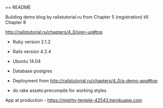 == README

Building demo blog by railstutorial.ru  from Chapter 5 (registration) till Chapter 8

http://railstutorial.ru/chapters/4_0/sign-up#top

* Ruby version 2.1.2

* Rails version 4.2.4

* Ubuntu 14.04

* Database postgres

* Deployment from http://railstutorial.ru/chapters/4_0/a-demo-app#top

- do rake assets:precompile for working styles


App at production - https://mighty-temple-42543.herokuapp.com


